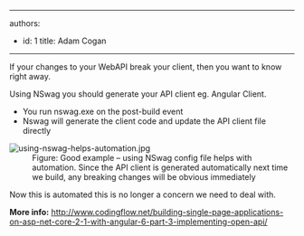 

---
authors:
  - id: 1
    title: Adam Cogan
---




<span class='intro'> <p>If your changes to your WebAPI break your client, then you want to know right away.<br></p><p>Using NSwag you should generate your API client eg. Angular Client.<br></p><ul><li>You run nswag.exe on the post-build event<br></li><li>Nswag will generate the client code and update the API client file directly<br></li></ul> </span>

<dl class="goodImage"><dt>​<img src="/PublishingImages/using-nswag-helps-automation.jpg" alt="using-nswag-helps-automation.jpg" /></dt><dd>Figure&#58; Good example – using NSwag config file helps with automation. Since the API client is generated automatically next time we build, any breaking changes will be obvious immediately<br></dd></dl><p>Now this is automated this is no longer a concern we need to deal with.<br></p><p><b>More info&#58;</b> 
      <a href="http&#58;//www.codingflow.net/building-single-page-applications-on-asp-net-core-2-1-with-angular-6-part-3-implementing-open-api/">http&#58;//www.codingflow.net/building-single-page-applications-on-asp-net-core-2-1-with-angular-6-part-3-implementing-open-api/</a>​</p>


